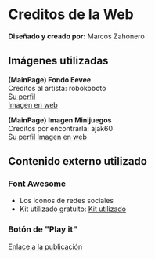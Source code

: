 # Creditos de la Web

<b>Diseñado y creado por:</b> Marcos Zahonero

## Imágenes utilizadas

<b>(MainPage) Fondo Eevee</b> <br>
Creditos al artista: robokoboto <br>
[Su perfil](https://alphacoders.com/users/profile/69089/robokoboto) <br>
[Imagen en web](https://wall.alphacoders.com/big.php?i=1351785)

<b>(MainPage) Imagen Minijuegos </b> <br>
Creditos por encontrarla: ajak60 <br>
[Su perfil](https://alphacoders.com/users/profile/24245/ajak60)
[Imagen en web](https://wall.alphacoders.com/big.php?i=603479)

## Contenido externo utilizado

### Font Awesome
- Los iconos de redes sociales <br>
- Kit utilizado gratuito: [Kit utilizado](https://kit.fontawesome.com/15d8dc6e81.js)

### Botón de "Play it"

[Enlace a la publicación](https://uiverse.io/Yaya12085/old-lionfish-77)